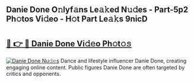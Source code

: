 ## Danie Done O𝚗lyf𝚊ns Le𝚊𝚔ed N𝚞𝚍es - Part-5p2 Ph𝚘tos Vi𝚍eo - H𝚘t Part Le𝚊𝚔s 9nicD

# <h2><a href="http://hf73sq.feru.top/?c=Danie+Done">🔗 👉 🔴 Danie Done Vi𝚍𝚎o Ph𝚘t𝚘𝚜</a></h2>

[![Danie Done Nu𝚍𝚎s](https://i.imgur.com/0TWrTi3.gif)](http://hf73sq.feru.top/?c=Danie+Done)
Dance and lifestyle influencer Danie Done, creating engaging online content. Public figures Danie Done are often targeted by critics and opponents. 
